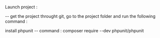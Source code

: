 Launch project : 

-- get the project throught git, go to the project folder and run the following command :

install phpunit
-- command : composer require --dev phpunit/phpunit

